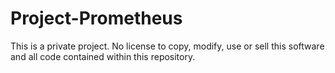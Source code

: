 Project-Prometheus
==================
This is a private project. No license to copy, modify, use or sell this software and all code contained within this repository.

